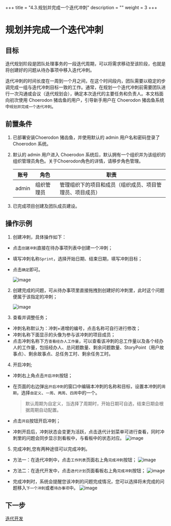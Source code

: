 +++
title = "4.3.规划并完成一个迭代冲刺"
description = ""
weight = 3
+++

# 规划并完成一个迭代冲刺
## 目标
迭代规划阶段是团队处理事务的一段迭代周期，可以将需求移动至该阶段，也就是将创建好的问题从待办事项中移入迭代冲刺。

迭代冲刺的时间长度在一周到一个月之间，在这个时间段内，团队需要以稳定的步调完成一组与迭代冲刺目标一致的工作。通常，在规划一个迭代冲刺前需要团队进行一次沟通或会议（迭代规划会），确定本次迭代的主要任务和负责人。本文档面向初次使用 Choerodon 猪齿鱼的用户，引导新手用户在 Choerodon 猪齿鱼系统中`规划并完成一个迭代冲刺`。

## 前置条件
1. 已部署安装Choerodon 猪齿鱼，并使用默认的 admin 用户名和密码登录了 Choerodon 系统。
2. 默认的 admin 用户进入 Choerodon 系统后，默认拥有一个组织并为该组织的组织管理员角色。关于Choerodon角色的详情，请移步角色管理。

    |账号|角色|职责|
    |---|---|---|
    |admin|组织管理员|管理组织下的项目和成员（组织成员、项目管理员、项目成员）|
3. 已完成项目创建及团队成员建设。

## 操作示例
1. 创建冲刺，具体操作如下：

 * 点击`创建冲刺`直接在待办事项列表中创建一个冲刺；
 * 填写冲刺名称`Sprint`，选择开始日期、结束日期，填写冲刺目标；
 * 点击`确定`即可。

    ![image](/docs/quick-start/agile/image/agile_1.png)

2. 创建完成的问题，可从待办事项里直接拖拽到创建好的冲刺里，此时这个问题便属于该指定的冲刺；

    ![image](/docs/quick-start/agile/image/agile_2.png)

3.  查看并调整任务；

 * 冲刺名称默认为：冲刺+递增的编号，点击名称可自行进行修改；
 * 冲刺名称下面显示的头像为参与该冲刺的项目成员；
 * 点击冲刺名称下方`查看经办人工作量`，可以查看该冲刺的总工作量以及各个经办人的工作量，包括经办人、总问题数量、剩余问题数量、StoryPoint（用户故事点）、剩余故事点、总任务工时、剩余任务工时。

4. 开启冲刺;

 * 冲刺右上角点击`开启冲刺`按钮；
 * 在页面的右边弹出`开启冲刺`的窗口中编辑本冲刺的名称和目标，设置本冲刺的`周期`，选择`自定义`、`一周`、`两周`、`四周`中的一个。
    
     > 默认周期为自定义，当选择了周期时，开始日期可自选，结束日期会根据周期自动配置。

 * 点击`开启`按钮开启冲刺；
 * 冲刺开启后，冲刺状态会变更为活跃，点击迭代计划菜单可进行查看，同时冲刺里的问题会同步显示到看板中，与看板中的状态对应。
    ![image](/docs/quick-start/agile/image/agile_3.png)

5. 完成冲刺,您有两种途径可以完成冲刺。

 * 方法一：在迭代冲刺中，点击`工作列表`页面右上角`完成冲刺`按钮；
    ![image](/docs/quick-start/agile/image/agile_4.png)

 * 方法二：在迭代开发中，点击`迭代计划`页面看板右上角`完成冲刺`按钮；
    ![image](/docs/quick-start/agile/image/agile_5.png)

 * 完成冲刺时，系统会提醒您该冲刺的问题完成情况，您可以选择将未完成的问题移入`下一个冲刺`或者`待办事项`中。
    ![image](/docs/quick-start/agile/image/agile_6.png)

## 下一步
[迭代开发](../../../quick-start/agile/iterative-development)